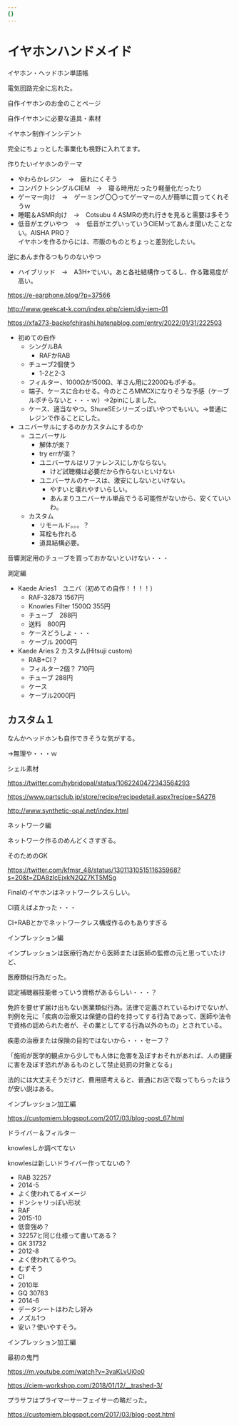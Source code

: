```yaml
---
{}
---
```

# イヤホンハンドメイド

イヤホン・ヘッドホン単語帳

電気回路完全に忘れた。

自作イヤホンのお金のことページ

自作イヤホンに必要な道具・素材

イヤホン制作インシデント

完全にちょっとした事業化も視野に入れてます。

作りたいイヤホンのテーマ

- やわらかレジン　→　疲れにくそう  
- コンパクトシングルCIEM　→　寝る時用だったり軽量化だったり  
- ゲーマー向け　→　ゲーミング〇〇ってゲーマーの人が簡単に買ってくれそうｗ  
- 睡眠＆ASMR向け　→　Cotsubu 4 ASMRの売れ行きを見ると需要は多そう  
- 低音がエグいやつ　→　低音がエグいっていうCIEMってあんま聞いたことない。AISHA PRO？  
イヤホンを作るからには、市販のものとちょっと差別化したい。  

逆にあんま作るつもりのないやつ

- ハイブリッド　→　A3H+でいい。あと各社結構作ってるし、作る難易度が高い。

https://e-earphone.blog/?p=37566

http://www.geekcat-k.com/index.php/ciem/diy-iem-01

https://xfa273-backofchirashi.hatenablog.com/entry/2022/01/31/222503

- 初めての自作
    - シングルBA
        - RAFかRAB
    - チューブ2個使う
        - 1-2と2-3
    - フィルター、1000Ωか1500Ω、羊さん用に2200Ωもポチる。
    - 端子、ケースに合わせる。今のところMMCXになりそうな予感（ケーブルポチらないと・・・ｗ）→2pinにしました。
    - ケース、適当なやつ。ShureSEシリーズっぽいやつでもいい。→普通にレジンで作ることにした。
- ユニバーサルにするのかカスタムにするのか
    - ユニバーサル
        - 解体が楽？
        - try errが楽？
        - ユニバーサルはリファレンスにしかならない。
            - けど試聴機は必要だから作らないといけない
        - ユニバーサルのケースは、激安にしないといけない。
            - やすいと壊れやすいらしい。
            - あんまりユニバーサル単品でうる可能性がないから、安くていいわ。
    - カスタム
        - リモールド。。。？
        - 耳栓も作れる
        - 道具結構必要。

音響測定用のチューブを買っておかないといけない・・・

測定編

- Kaede Aries1　ユニバ（初めての自作！！！！）
    - RAF-32873 1567円
    - Knowles Filter 1500Ω 355円
    - チューブ　288円
    - 送料　800円
    - ケースどうしよ・・・
    - ケーブル 2000円
- Kaede Aries 2 カスタム(Hitsuji custom)
    - RAB+CI？
    - フィルター2個？ 710円
    - チューブ 288円
    - ケース
    - ケーブル2000円

## カスタム１

なんかヘッドホンも自作できそうな気がする。

→無理や・・・ｗ

シェル素材

https://twitter.com/hybridopal/status/1062240472343564293

https://www.partsclub.jp/store/recipe/recipedetail.aspx?recipe=SA276

http://www.synthetic-opal.net/index.html

ネットワーク編

ネットワーク作るのめんどくさすぎる。

そのためのGK

https://twitter.com/kfmsr_48/status/1301131051511635968?s=20&t=ZDA8zIcEjxkN2QZ7KT5MSg

Finalのイヤホンはネットワークレスらしい。

CI買えばよかった・・・

CI+RABとかでネットワークレス構成作るのもありすぎる

インプレッション編

インプレッションは医療行為だから医師または医師の監修の元と思っていたけど、

医療類似行為だった。

認定補聴器技能者っていう資格があるらしい・・・？

免許を要せず届け出もない医業類似行為。法律で定義されているわけでないが、判例を元に「疾病の治療又は保健の目的を持ってする行為であって、医師や法令で資格の認められた者が、その業としてする行為以外のもの」とされている。

疾患の治療または保険の目的ではないから・・・セーフ？

「施術が医学的観点から少しでも人体に危害を及ぼすおそれがあれば、人の健康に害を及ぼす恐れがあるものとして禁止処罰の対象となる」

法的には大丈夫そうだけど、費用感考えると、普通にお店で取ってもらったほうが安い説はある。

インプレッション加工編

https://customiem.blogspot.com/2017/03/blog-post_67.html

ドライバー＆フィルター

knowlesしか調べてない

knowlesは新しいドライバー作ってないの？

- RAB 32257  
- 2014-5  
- よく使われてるイメージ  
- ドンシャリっぽい形状  
- RAF  
- 2015-10  
- 低音強め？  
- 32257と同じ仕様って書いてある？  
- GK 31732  
- 2012-8  
- よく使われてるやつ。  
- むずそう  
- CI  
- 2010年  
- GQ 30783  
- 2014-6  
- データシートはわたし好み  
- ノズル1つ  
- 安い？使いやすそう。  

インプレッション加工編

最初の鬼門

https://m.youtube.com/watch?v=3yaKLvUi0o0

https://ciem-workshop.com/2018/01/12/__trashed-3/

プラサフはプライマーサーフェイサーの略だった。

https://customiem.blogspot.com/2017/03/blog-post.html